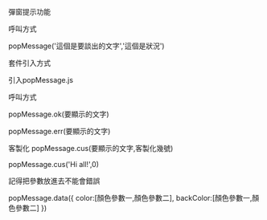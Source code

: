 彈窗提示功能

呼叫方式

popMessage('這個是要談出的文字','這個是狀況')

套件引入方式

引入popMessage.js

呼叫方式

popMessage.ok(要顯示的文字)

popMessage.err(要顯示的文字)


客製化
popMessage.cus(要顯示的文字,客製化幾號)

popMessage.cus('Hi all!',0)

記得把參數放進去不能會錯誤

popMessage.data({
    color:[顏色參數一,顏色參數二],
    backColor:[顏色參數一,顏色參數二]
})